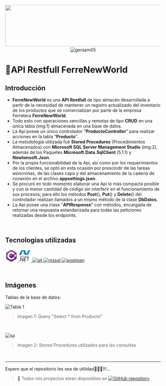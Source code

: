 <p align="center">
  <img width="626" height="134" src="https://github.com/GerSam05/GalponIndustrial/assets/146037370/6623ae64-08b3-46f2-b04b-74edfbade9e8"><br>
  <img src="https://komarev.com/ghpvc/?username=gersam05&label=Profile%20views&color=0e75b6&style=flat" alt="gersam05" />
</p>


# 🔧API Restfull FerreNewWorld

## Introducción
- **FerreNewWorld** es una **API Restfull** de tipo almacén desarrollada a partir de la necesidad de mantener un registro actualizado del inventario de los productos que se comercializan por parte de la empresa Ferretera **FerreNewWorld**.
- Todo esto con operaciones sencillas y remotas de tipo **CRUD** en una única tabla (img:1) almacenada en una base de datos.
- La Api posee un único controlador “**ProductoController**” para realizar acciones en la tabla “**Producto**”.
- La metodología utilizada fué **Stored Procedures** (Procedimientos Almacenados) con **Microsoft SQL Server Management Studio** (img:2), además de los Paquetes **Microsoft.Data.SqlClient** (5.1.1) y **Newtonsoft.Json**.
- Por la propia funcionabilidad de la Api, así como por los requerimientos de los clientes, se optó en esta ocasión por prescindir de las tareas asíncronas, de las clases capa y del almacenamiento de la cadena de conexión en el archivo **appsettings.json**.
- Se procuró en todo momento elaborar una Api lo más compacta posible y con la menor cantidad de código sin interferir en el funcionamiento de sus procesos; para ello los métodos **Post**(), **Put**() y **Delete**() del controlador realizan llamados  a un mismo método de la clase **DbDatos**.
- La Api posee una clase "**APIResponse**" con métodos, encargada de retornar una respuesta estandarizada para todas las peticiones realizadas desde los endpoints.


<br>

## Tecnologías utilizadas

<p align="left"> <a href="https://www.w3schools.com/cs/" target="_blank" rel="noreferrer"> <img src="https://raw.githubusercontent.com/devicons/devicon/master/icons/csharp/csharp-original.svg" alt="csharp" width="40" height="40"/> </a> <a href="https://dotnet.microsoft.com/" target="_blank" rel="noreferrer"> <img src="https://raw.githubusercontent.com/devicons/devicon/master/icons/dot-net/dot-net-original-wordmark.svg" alt="dotnet" width="40" height="40"/> </a> <a href="https://git-scm.com/" target="_blank" rel="noreferrer"> <img src="https://www.vectorlogo.zone/logos/git-scm/git-scm-icon.svg" alt="git" width="40" height="40"/> </a> <a href="https://www.microsoft.com/en-us/sql-server" target="_blank" rel="noreferrer"> <img src="https://www.svgrepo.com/show/303229/microsoft-sql-server-logo.svg" alt="mssql" width="40" height="40"/> </a> <a href="https://postman.com" target="_blank" rel="noreferrer"> <img src="https://www.vectorlogo.zone/logos/getpostman/getpostman-icon.svg" alt="postman" width="40" height="40"/> </a> </p>
<br>

## Imágenes

Tablas de la base de datos:

![Tabla 1](https://github.com/GerSam05/FerreNewWorld/assets/146037370/28b0f914-d825-4b09-ae74-9593041dcbc6)
> Imagen 1: Query "Select * from Producto"
<br>

![sp](https://github.com/GerSam05/FerreNewWorld/assets/146037370/dd57b0aa-06d7-497b-8715-54211a090b7c)
> Imagen 2: Stored Procedures utilizados para las consultas
<br>

---

Espero que el repositorio les sea de utilidad👍🏻💡!!!...
 
> 📁 Todos mis proyectos estan disponibles en [![GitHub repository](https://img.shields.io/badge/repository-github-orange)](https://github.com/GerSam05?tab=repositories)

